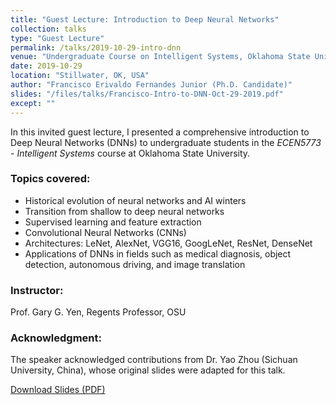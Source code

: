 ```yaml
---
title: "Guest Lecture: Introduction to Deep Neural Networks"
collection: talks
type: "Guest Lecture"
permalink: /talks/2019-10-29-intro-dnn
venue: "Undergraduate Course on Intelligent Systems, Oklahoma State University"
date: 2019-10-29
location: "Stillwater, OK, USA"
author: "Francisco Erivaldo Fernandes Junior (Ph.D. Candidate)"
slides: "/files/talks/Francisco-Intro-to-DNN-Oct-29-2019.pdf"
except: ""
---
```


In this invited guest lecture, I presented a comprehensive introduction to Deep Neural Networks (DNNs) to undergraduate students in the *ECEN5773 - Intelligent Systems* course at Oklahoma State University.
 
### Topics covered:

- Historical evolution of neural networks and AI winters
- Transition from shallow to deep neural networks
- Supervised learning and feature extraction
- Convolutional Neural Networks (CNNs)
- Architectures: LeNet, AlexNet, VGG16, GoogLeNet, ResNet, DenseNet
- Applications of DNNs in fields such as medical diagnosis, object detection, autonomous driving, and image translation

### Instructor:
Prof. Gary G. Yen, Regents Professor, OSU

### Acknowledgment:
The speaker acknowledged contributions from Dr. Yao Zhou (Sichuan University, China), whose original slides were adapted for this talk.

[Download Slides (PDF)](/files/talks/Francisco-Intro-to-DNN-Oct-29-2019.pdf)


